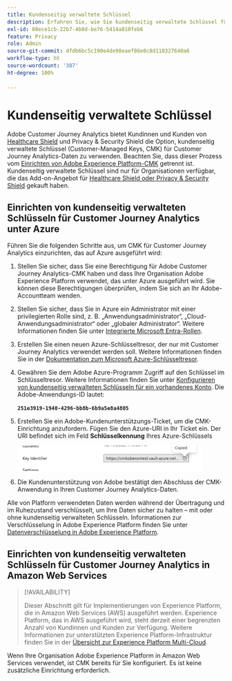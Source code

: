 ```yaml
---
title: Kundenseitig verwaltete Schlüssel
description: Erfahren Sie, wie Sie kundenseitig verwaltete Schlüssel für Customer Journey Analytics einrichten.
exl-id: 08ece1cb-22b7-4b8d-be76-5414a810feb6
feature: Privacy
role: Admin
source-git-commit: dfdb6bc5c190e4de98eaef86e0c8d118327640a6
workflow-type: ht
source-wordcount: '387'
ht-degree: 100%

---
```


# Kundenseitig verwaltete Schlüssel

Adobe Customer Journey Analytics bietet Kundinnen und Kunden von [Healthcare Shield](https://www.adobe.com/trust/compliance/hipaa-ready.html) und Privacy &amp; Security Shield die Option, kundenseitig verwaltete Schlüssel (Customer-Managed Keys, CMK) für Customer Journey Analytics-Daten zu verwenden. Beachten Sie, dass dieser Prozess vom [Einrichten von Adobe Experience Platform-CMK](https://experienceleague.adobe.com/de/docs/experience-platform/landing/governance-privacy-security/customer-managed-keys/overview) getrennt ist. Kundenseitig verwaltete Schlüssel sind nur für Organisationen verfügbar, die das Add-on-Angebot für [Healthcare Shield oder Privacy &amp; Security Shield](https://experienceleague.adobe.com/de/docs/events/customer-data-management-voices-recordings/governance/healthcare-shield) gekauft haben.

## Einrichten von kundenseitig verwalteten Schlüsseln für Customer Journey Analytics unter Azure

Führen Sie die folgenden Schritte aus, um CMK für Customer Journey Analytics einzurichten, das auf Azure ausgeführt wird:

1. Stellen Sie sicher, dass Sie eine Berechtigung für Adobe Customer Journey Analytics-CMK haben und dass Ihre Organisation Adobe Experience Platform verwendet, das unter Azure ausgeführt wird. Sie können diese Berechtigungen überprüfen, indem Sie sich an Ihr Adobe-Accountteam wenden.
1. Stellen Sie sicher, dass Sie in Azure ein Administrator mit einer privilegierten Rolle sind, z. B. „Anwendungsadministrator“, „Cloud-Anwendungsadministrator“ oder „globaler Administrator“. Weitere Informationen finden Sie unter [Integrierte Microsoft Entra-Rollen](https://learn.microsoft.com/de-de/entra/identity/role-based-access-control/permissions-reference).
1. Erstellen Sie einen neuen Azure-Schlüsseltresor, der nur mit Customer Journey Analytics verwendet werden soll. Weitere Informationen finden Sie in der [Dokumentation zum Microsoft Azure-Schlüsseltresor](https://learn.microsoft.com/de-de/azure/key-vault/general/).
1. Gewähren Sie dem Adobe Azure-Programm Zugriff auf den Schlüssel im Schlüsseltresor. Weitere Informationen finden Sie unter [Konfigurieren von kundenseitig verwalteten Schlüsseln für ein vorhandenes Konto](https://learn.microsoft.com/de-de/azure/storage/common/customer-managed-keys-configure-cross-tenant-existing-account?toc=%2Fazure%2Fstorage%2Fblobs%2Ftoc.json&amp;tabs=powershell-preview%2Cazure-portal#the-customer-grants-the-service-providers-app-access-to-the-key-in-the-key-vault). Die Adobe-Anwendungs-ID lautet:

   **`251e3919-1940-4296-bb8b-6b9a5e8a4805`**

1. Erstellen Sie ein Adobe-Kundenunterstützungs-Ticket, um die CMK-Einrichtung anzufordern. Fügen Sie den Azure-URI in Ihr Ticket ein. Der URI befindet sich im Feld **Schlüsselkennung** Ihres Azure-Schlüssels

   ![Felder vom Typ „Schlüsselkennung“, die den URI für https://cmkoberontest.vault.azure.net anzeigen](assets/key-identifier.png)

1. Die Kundenunterstützung von Adobe bestätigt den Abschluss der CMK-Anwendung in Ihren Customer Journey Analytics-Daten.

Alle von Platform verwendeten Daten werden während der Übertragung und im Ruhezustand verschlüsselt, um Ihre Daten sicher zu halten – mit oder ohne kundenseitig verwalteten Schlüsseln. Informationen zur Verschlüsselung in Adobe Experience Platform finden Sie unter [Datenverschlüsselung in Adobe Experience Platform](https://experienceleague.adobe.com/de/docs/experience-platform/landing/governance-privacy-security/encryption).

## Einrichten von kundenseitig verwalteten Schlüsseln für Customer Journey Analytics in Amazon Web Services

>[!AVAILABILITY]
>
>Dieser Abschnitt gilt für Implementierungen von Experience Platform, die in Amazon Web Services (AWS) ausgeführt werden. Experience Platform, das in AWS ausgeführt wird, steht derzeit einer begrenzten Anzahl von Kundinnen und Kunden zur Verfügung. Weitere Informationen zur unterstützten Experience Platform-Infrastruktur finden Sie in der [Übersicht zur Experience Platform Multi-Cloud](https://experienceleague.adobe.com/de/docs/experience-platform/landing/multi-cloud).

Wenn Ihre Organisation Adobe Experience Platform in Amazon Web Services verwendet, ist CMK bereits für Sie konfiguriert. Es ist keine zusätzliche Einrichtung erforderlich.
